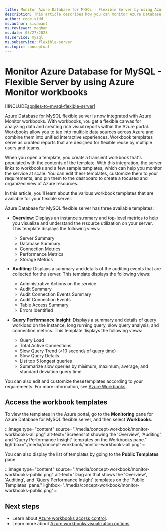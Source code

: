 ```yaml
---
title: Monitor Azure Database for MySQL - Flexible Server by using Azure Monitor workbooks
description: This article describes how you can monitor Azure Database for MySQL flexible server by using Azure Monitor workbooks.
author: code-sidd
ms.author: sisawant
ms.reviewer: maghan
ms.date: 03/27/2023
ms.service: mysql
ms.subservice: flexible-server
ms.topic: conceptual
---
```


# Monitor Azure Database for MySQL - Flexible Server by using Azure Monitor workbooks

[!INCLUDE[applies-to-mysql-flexible-server](../includes/applies-to-mysql-flexible-server.md)]

Azure Database for MySQL flexible server is now integrated with Azure Monitor workbooks. With workbooks, you get a flexible canvas for analyzing data and creating rich visual reports within the Azure portal. Workbooks allow you to tap into multiple data sources across Azure and combine them into unified interactive experiences. Workbook templates serve as curated reports that are designed for flexible reuse by multiple users and teams.

When you open a template, you create a transient workbook that's populated with the contents of the template. With this integration, the server links to workbooks and a few sample templates, which can help you monitor the service at scale. You can edit these templates, customize them to your requirements, and pin them to the dashboard to create a focused and organized view of Azure resources.

In this article, you'll learn about the various workbook templates that are available for your flexible server.

Azure Database for MySQL flexible server has three available templates:

- **Overview**: Displays an instance summary and top-level metrics to help you visualize and understand the resource utilization on your server. This template displays the following views:

    * Server Summary
    * Database Summary
    * Connection Metrics
    * Performance Metrics
    * Storage Metrics

- **Auditing**: Displays a summary and details of the auditing events that are collected for the server. This template displays the following views:

    * Administrative Actions on the service
    * Audit Summary
    * Audit Connection Events Summary
    * Audit Connection Events
    * Table Access Summary
    * Errors Identified

- **Query Performance Insight**: Displays a summary and details of query workload on the instance, long running query, slow query analysis, and connection metrics. This template displays the following views:

    * Query Load
    * Total Active Connections
    * Slow Query Trend (>10 seconds of query time)
    * Slow Query Details
    * List top 5 longest queries
    * Summarize slow queries by minimum, maximum, average, and standard deviation query time

You can also edit and customize these templates according to your requirements. For more information, see [Azure Workbooks](../../azure-monitor/visualize/workbooks-overview.md).

## Access the workbook templates

To view the templates in the Azure portal, go to the **Monitoring** pane for Azure Database for MySQL flexible server, and then select **Workbooks**.

:::image type="content" source="./media/concept-workbook/monitor-workbooks-all.png" alt-text="Screenshot showing the 'Overview', 'Auditing', and 'Query Performance Insight' templates on the Workbooks pane." lightbox="./media/concept-workbook/monitor-workbooks-all.png":::

You can also display the list of templates by going to the **Public Templates** pane.

:::image type="content" source="./media/concept-workbook/monitor-workbooks-public.png" alt-text="Diagram that shows the 'Overview', 'Auditing', and 'Query Performance Insight' templates on the 'Public Templates' pane." lightbox="./media/concept-workbook/monitor-workbooks-public.png":::

## Next steps

- Learn about [Azure workbooks access control](../../azure-monitor/visualize/workbooks-overview.md#access-control).
- Learn more about [Azure workbooks visualization options](../../azure-monitor/visualize/workbooks-visualizations.md).
